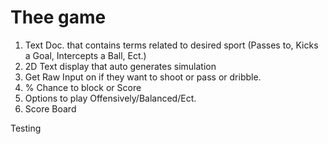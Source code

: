 Thee game
=========
1) Text Doc. that contains terms related to desired sport (Passes to, Kicks a Goal, Intercepts a Ball, Ect.)
2) 2D Text display that auto generates simulation
3) Get Raw Input on if they want to shoot or pass or dribble.
4) % Chance to block or Score
5) Options to play Offensively/Balanced/Ect.
6) Score Board

Testing 
